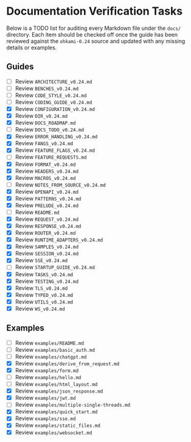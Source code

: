 # Documentation Verification Tasks

Below is a TODO list for auditing every Markdown file under the `docs/` directory.
Each item should be checked off once the guide has been reviewed against the
`ohkami-0.24` source and updated with any missing details or examples.

## Guides

- [ ] Review `ARCHITECTURE_v0.24.md`
- [ ] Review `BENCHES_v0.24.md`
- [ ] Review `CODE_STYLE_v0.24.md`
- [ ] Review `CODING_GUIDE_v0.24.md`
- [x] Review `CONFIGURATION_v0.24.md`
- [x] Review `DIR_v0.24.md`
- [x] Review `DOCS_ROADMAP.md`
- [ ] Review `DOCS_TODO_v0.24.md`
- [x] Review `ERROR_HANDLING_v0.24.md`
 - [x] Review `FANGS_v0.24.md`
- [x] Review `FEATURE_FLAGS_v0.24.md`
- [ ] Review `FEATURE_REQUESTS.md`
- [x] Review `FORMAT_v0.24.md`
- [x] Review `HEADERS_v0.24.md`
- [x] Review `MACROS_v0.24.md`
- [ ] Review `NOTES_FROM_SOURCE_v0.24.md`
- [x] Review `OPENAPI_v0.24.md`
- [x] Review `PATTERNS_v0.24.md`
- [x] Review `PRELUDE_v0.24.md`
- [ ] Review `README.md`
- [x] Review `REQUEST_v0.24.md`
- [x] Review `RESPONSE_v0.24.md`
- [x] Review `ROUTER_v0.24.md`
- [x] Review `RUNTIME_ADAPTERS_v0.24.md`
- [x] Review `SAMPLES_v0.24.md`
- [x] Review `SESSION_v0.24.md`
- [x] Review `SSE_v0.24.md`
- [ ] Review `STARTUP_GUIDE_v0.24.md`
- [x] Review `TASKS_v0.24.md`
- [x] Review `TESTING_v0.24.md`
- [x] Review `TLS_v0.24.md`
 - [x] Review `TYPED_v0.24.md`
- [x] Review `UTILS_v0.24.md`
- [x] Review `WS_v0.24.md`

## Examples
- [ ] Review `examples/README.md`
- [ ] Review `examples/basic_auth.md`
- [ ] Review `examples/chatgpt.md`
- [x] Review `examples/derive_from_request.md`
- [x] Review `examples/form.md`
- [ ] Review `examples/hello.md`
- [ ] Review `examples/html_layout.md`
- [x] Review `examples/json_response.md`
- [x] Review `examples/jwt.md`
- [ ] Review `examples/multiple-single-threads.md`
- [x] Review `examples/quick_start.md`
- [x] Review `examples/sse.md`
- [x] Review `examples/static_files.md`
- [x] Review `examples/websocket.md`
